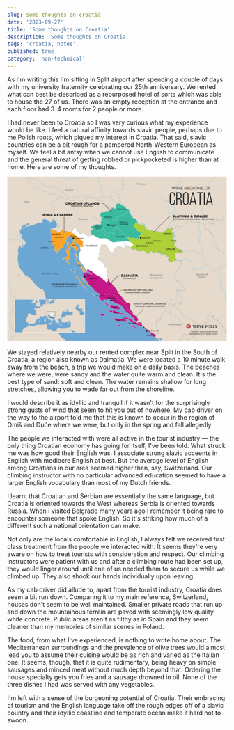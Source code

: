 ```yaml
---
slug: some-thoughts-on-croatia
date: '2023-09-27'
title: 'Some thoughts on Croatia'
description: 'Some thoughts on Croatia'
tags: 'croatia, notes'
published: true
category: 'non-technical'
---
```


As I'm writing this I'm sitting in Split airport after spending a couple of days with my university fraternity celebrating our 25th anniversary. We rented what can best be described as a repurposed hotel of sorts which was able to house the 27 of us. There was an empty reception at the entrance and each floor had 3-4 rooms for 2 people or more.

I had never been to Croatia so I was very curious what my experience would be like. I feel a natural affinity towards slavic people, perhaps due to me Polish roots, which piqued my interest in Croatia. That said, slavic countries can be a bit rough for a pampered North-Western European as myself. We feel a bit antsy when we cannot use English to communicate and the general threat of getting robbed or pickpocketed is higher than at home. Here are some of my thoughts.

![](./images/20230927091154.png)

We stayed relatively nearby our rented complex near Split in the South of Croatia, a region also known as Dalmatia. We were located a 10 minute walk away from the beach, a trip we would make on a daily basis. The beaches where we were, were sandy and the water quite warm and clean. It's the best type of sand: soft and clean. The water remains shallow for long stretches, allowing you to wade far out from the shoreline.

I would describe it as idyllic and tranquil if it wasn't for the surprisingly strong gusts of wind that seem to hit you out of nowhere. My cab driver on the way to the airport told me that this is known to occur in the region of Omiš and Duće where we were, but only in the spring and fall allegedly.

The people we interacted with were all active in the tourist industry — the only thing Croatian economy has going for itself, I've been told. What struck me was how good their English was. I associate strong slavic acceents in English with mediocre English at best. But the average level of English among Croatians in our area seemed higher than, say, Switzerland. Our climbing instructor with no particular advanced education seemed to have a larger English vocabulary than most of my Dutch friends.

I learnt that Croatian and Serbian are essentially the same language, but Croatia is oriented towards the West whereas Serbia is oriented towards Russia. When I visited Belgrade many years ago I remember it being rare to encounter someone that spoke English. So it's striking how much of a different such a national orientation can make.

Not only are the locals comfortable in English, I always felt we received first class treatment from the people we interacted with. It seems they're very aware on how to treat tourists with consideration and respect. Our climbing instructors were patient with us and after a climbing route had been set up, they would linger around until one of us needed them to secure us while we climbed up. They also shook our hands individually upon leaving.

As my cab driver did allude to, apart from the tourist industry, Croatia does seem a bit run down. Comparing it to my main reference, Switzerland, houses don't seem to be well maintained. Smaller private roads that run up and down the mountainous terrain are paved with seemingly low quality white concrete. Public areas aren't as filthy as in Spain and they seem cleaner than my memories of similar scenes in Poland.

The food, from what I've experienced, is nothing to write home about. The Mediterranean surroundings and the prevalence of olive trees would almost lead you to assume their cuisine would be as rich and varied as the Italian one. It seems, though, that it is quite rudimentary, being heavy on simple sausages and minced meat without much depth beyond that. Ordering the house specialty gets you fries and a sausage drowned in oil. None of the three dishes I had was served with any vegetables.

I'm left with a sense of the burgeoning potential of Croatia. Their embracing of tourism and the English language take off the rough edges off of a slavic country and their idyllic coastline and temperate ocean make it hard not to swoon.
